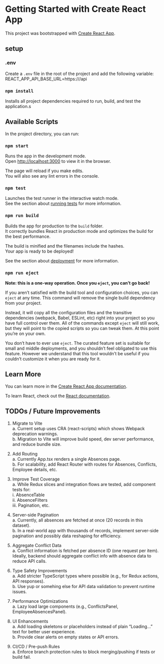 # Getting Started with Create React App

This project was bootstrapped with [Create React App](https://github.com/facebook/create-react-app).

## setup

### .env

Create a `.env` file in the root of the project and add the following variable:\
REACT_APP_API_BASE_URL=https://<replace-with-base-url>/api

### `npm install`

Installs all project dependencies required to run, build, and test the application.s

## Available Scripts

In the project directory, you can run:

### `npm start`

Runs the app in the development mode.\
Open [http://localhost:3000](http://localhost:3000) to view it in the browser.

The page will reload if you make edits.\
You will also see any lint errors in the console.

### `npm test`

Launches the test runner in the interactive watch mode.\
See the section about [running tests](https://facebook.github.io/create-react-app/docs/running-tests) for more information.

### `npm run build`

Builds the app for production to the `build` folder.\
It correctly bundles React in production mode and optimizes the build for the best performance.

The build is minified and the filenames include the hashes.\
Your app is ready to be deployed!

See the section about [deployment](https://facebook.github.io/create-react-app/docs/deployment) for more information.

### `npm run eject`

**Note: this is a one-way operation. Once you `eject`, you can’t go back!**

If you aren’t satisfied with the build tool and configuration choices, you can `eject` at any time. This command will remove the single build dependency from your project.

Instead, it will copy all the configuration files and the transitive dependencies (webpack, Babel, ESLint, etc) right into your project so you have full control over them. All of the commands except `eject` will still work, but they will point to the copied scripts so you can tweak them. At this point you’re on your own.

You don’t have to ever use `eject`. The curated feature set is suitable for small and middle deployments, and you shouldn’t feel obligated to use this feature. However we understand that this tool wouldn’t be useful if you couldn’t customize it when you are ready for it.

## Learn More

You can learn more in the [Create React App documentation](https://facebook.github.io/create-react-app/docs/getting-started).

To learn React, check out the [React documentation](https://reactjs.org/).

## TODOs / Future Improvements

1. Migrate to Vite \
    a. Current setup uses CRA (react-scripts) which shows Webpack deprecation warnings. \
    b. Migration to Vite will improve build speed, dev server performance, and reduce bundle size.

2. Add Routing \
    a. Currently App.tsx renders a single Absences page. \
    b. For scalability, add React Router with routes for Absences, Conflicts, Employee details, etc.

3. Improve Test Coverage \
    a. While Redux slices and integration flows are tested, add component tests for: \
        i. AbsenceTable \
        ii. AbsenceFilters\
        iii. Pagination, etc.

4. Server-side Pagination \
    a. Currently, all absences are fetched at once (20 records in this dataset). \
    b. In a real-world app with thousands of records, implement server-side pagination and possibly data reshaping for efficiency.

5. Aggregate Conflict Data \
    a. Conflict information is fetched per absence ID (one request per item). Ideally, backend should aggregate conflict info with absence data to reduce API calls.

6. Type Safety Improvements \
    a. Add stricter TypeScript types where possible (e.g., for Redux actions, API responses).\
    b. Use yup or somehing else for API data validation to prevent runtime issues.

7. Performance Optimizations\
    a. Lazy load large components (e.g., ConflictsPanel, EmployeeAbsencesPanel).

8. UI Enhancements\
    a. Add loading skeletons or placeholders instead of plain “Loading…” text for better user experience.\
    b. Provide clear alerts on empty states or API errors.

9. CI/CD / Pre-push Rules \
    a. Enforce branch protection rules to block merging/pushing if tests or build fail.